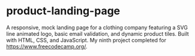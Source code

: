 # product-landing-page

A responsive, mock landing page for a clothing company featuring a SVG line animated logo, basic email validation, and dynamic product tiles. Built with HTML, CSS, and JavaScript. My ninth project completed for https://www.freecodecamp.org/.
